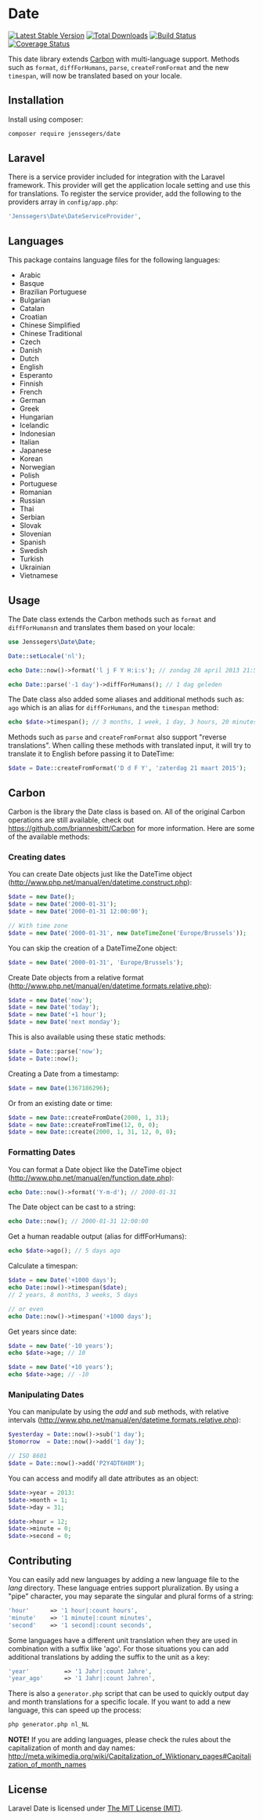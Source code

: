 Date
====

[![Latest Stable Version](http://img.shields.io/github/release/jenssegers/laravel-date.svg)](https://packagist.org/packages/jenssegers/date) [![Total Downloads](http://img.shields.io/packagist/dm/jenssegers/date.svg)](https://packagist.org/packages/jenssegers/date) [![Build Status](http://img.shields.io/travis/jenssegers/laravel-date.svg)](https://travis-ci.org/jenssegers/laravel-date) [![Coverage Status](http://img.shields.io/coveralls/jenssegers/laravel-date.svg)](https://coveralls.io/r/jenssegers/laravel-date?branch=master)

This date library extends [Carbon](https://github.com/briannesbitt/Carbon) with multi-language support. Methods such as `format`, `diffForHumans`, `parse`, `createFromFormat` and the new `timespan`, will now be translated based on your locale.

Installation
------------

Install using composer:

```bash
composer require jenssegers/date
```

Laravel
-------

There is a service provider included for integration with the Laravel framework. This provider will get the application locale setting and use this for translations. To register the service provider, add the following to the providers array in `config/app.php`:

```php
'Jenssegers\Date\DateServiceProvider',
```

Languages
---------

This package contains language files for the following languages:

 - Arabic
 - Basque
 - Brazilian Portuguese
 - Bulgarian
 - Catalan
 - Croatian
 - Chinese Simplified
 - Chinese Traditional
 - Czech
 - Danish
 - Dutch
 - English
 - Esperanto
 - Finnish
 - French
 - German
 - Greek
 - Hungarian
 - Icelandic
 - Indonesian
 - Italian
 - Japanese
 - Korean
 - Norwegian
 - Polish
 - Portuguese
 - Romanian
 - Russian
 - Thai
 - Serbian
 - Slovak
 - Slovenian
 - Spanish
 - Swedish
 - Turkish
 - Ukrainian
 - Vietnamese

Usage
-----

The Date class extends the Carbon methods such as `format` and `diffForHumans`n and translates them based on your locale:

```php
use Jenssegers\Date\Date;

Date::setLocale('nl');

echo Date::now()->format('l j F Y H:i:s'); // zondag 28 april 2013 21:58:16

echo Date::parse('-1 day')->diffForHumans(); // 1 dag geleden
```

The Date class also added some aliases and additional methods such as: `ago` which is an alias for `diffForHumans`, and the `timespan` method:

```php
echo $date->timespan(); // 3 months, 1 week, 1 day, 3 hours, 20 minutes
```

Methods such as `parse` and `createFromFormat` also support "reverse translations". When calling these methods with translated input, it will try to translate it to English before passing it to DateTime:

```php
$date = Date::createFromFormat('D d F Y', 'zaterdag 21 maart 2015');
```

Carbon
------

Carbon is the library the Date class is based on. All of the original Carbon operations are still available, check out https://github.com/briannesbitt/Carbon for more information. Here are some of the available methods:

### Creating dates

You can create Date objects just like the DateTime object (http://www.php.net/manual/en/datetime.construct.php):

```php
$date = new Date();
$date = new Date('2000-01-31');
$date = new Date('2000-01-31 12:00:00');

// With time zone
$date = new Date('2000-01-31', new DateTimeZone('Europe/Brussels'));
```

You can skip the creation of a DateTimeZone object:

```php
$date = new Date('2000-01-31', 'Europe/Brussels');
```

Create Date objects from a relative format (http://www.php.net/manual/en/datetime.formats.relative.php):

```php
$date = new Date('now');
$date = new Date('today');
$date = new Date('+1 hour');
$date = new Date('next monday');
```

This is also available using these static methods:

```php
$date = Date::parse('now');
$date = Date::now();
```

Creating a Date from a timestamp:

```php
$date = new Date(1367186296);
```

Or from an existing date or time:

```php
$date = new Date::createFromDate(2000, 1, 31);
$date = new Date::createFromTime(12, 0, 0);
$date = new Date::create(2000, 1, 31, 12, 0, 0);
```

### Formatting Dates

You can format a Date object like the DateTime object (http://www.php.net/manual/en/function.date.php):

```php
echo Date::now()->format('Y-m-d'); // 2000-01-31
```

The Date object can be cast to a string:

```php
echo Date::now(); // 2000-01-31 12:00:00
```

Get a human readable output (alias for diffForHumans):

```php
echo $date->ago(); // 5 days ago
```

Calculate a timespan:

```php
$date = new Date('+1000 days');
echo Date::now()->timespan($date);
// 2 years, 8 months, 3 weeks, 5 days

// or even
echo Date::now()->timespan('+1000 days');
```

Get years since date:

```php
$date = new Date('-10 years');
echo $date->age; // 10

$date = new Date('+10 years');
echo $date->age; // -10
```

### Manipulating Dates

You can manipulate by using the *add* and *sub* methods, with relative intervals (http://www.php.net/manual/en/datetime.formats.relative.php):

```php
$yesterday = Date::now()->sub('1 day');
$tomorrow  = Date::now()->add('1 day');

// ISO 8601
$date = Date::now()->add('P2Y4DT6H8M');
```

You can access and modify all date attributes as an object:

```php
$date->year = 2013:
$date->month = 1;
$date->day = 31;

$date->hour = 12;
$date->minute = 0;
$date->second = 0;
```

Contributing
------------

You can easily add new languages by adding a new language file to the *lang* directory. These language entries support pluralization. By using a "pipe" character, you may separate the singular and plural forms of a string:

```php
'hour'      => '1 hour|:count hours',
'minute'    => '1 minute|:count minutes',
'second'    => '1 second|:count seconds',
```

Some languages have a different unit translation when they are used in combination with a suffix like 'ago'. For those situations you can add additional translations by adding the suffix to the unit as a key:

```php
'year'          => '1 Jahr|:count Jahre',
'year_ago'      => '1 Jahr|:count Jahren',
```

There is also a `generator.php` script that can be used to quickly output day and month translations for a specific locale. If you want to add a new language, this can speed up the process:

```bash
php generator.php nl_NL
```

**NOTE!** If you are adding languages, please check the rules about the capitalization of month and day names: http://meta.wikimedia.org/wiki/Capitalization_of_Wiktionary_pages#Capitalization_of_month_names

## License

Laravel Date is licensed under [The MIT License (MIT)](LICENSE).
